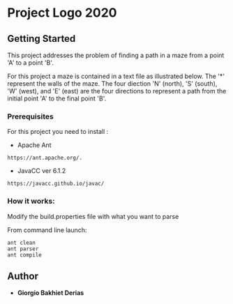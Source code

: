 # Project Logo 2020 


## Getting Started

This project addresses the problem of finding a path in a maze from a point 'A' to a point 'B'.

For this project a maze is contained in a text file as illustrated below. The '*' represent the walls of the maze. The four diection 'N' (north), 'S' (south), 'W' (west), and 'E' (east) are the four directions to represent a path from the initial point 'A' to the final point 'B'.

### Prerequisites

For this project you need to install : 
- Apache Ant
```
https://ant.apache.org/.
```
- JavaCC ver 6.1.2
```
https://javacc.github.io/javac/
```


### How it works: 

Modify the build.properties file with what you want to parse

From command line launch:
```
ant clean
ant parser
ant compile
```


## Author

* **Giorgio Bakhiet Derias** 